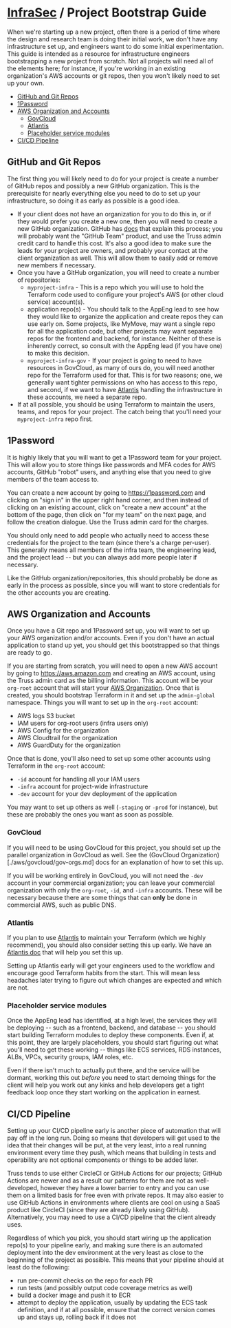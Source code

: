 # [InfraSec](README.md) / Project Bootstrap Guide

When we're starting up a new project, often there is a period of time
where the design and research team is doing their initial work, we don't
have any infrastructure set up, and engineers want to do some initial
experimentation. This guide is intended as a resource for infrastructure
engineers bootstrapping a new project from scratch. Not all projects will
need all of the elements here; for instance, if you're working in an
existing organization's AWS accounts or git repos, then you won't likely
need to set up your own.

<!-- toc -->

* [GitHub and Git Repos](#github-and-git-repos)
* [1Password](#1password)
* [AWS Organization and Accounts](#aws-organization-and-accounts)
  * [GovCloud](#govcloud)
  * [Atlantis](#atlantis)
  * [Placeholder service modules](#placeholder-service-modules)
* [CI/CD Pipeline](#cicd-pipeline)

<!-- Regenerate with "pre-commit run -a markdown-toc" -->

<!-- tocstop -->

## GitHub and Git Repos

The first thing you will likely need to do for your project is create
a number of GitHub repos and possibly a new GitHub organization. This
is the prerequisite for nearly everything else you need to do to set
up your infrastructure, so doing it as early as possible is a good idea.

* If your client does not have an organization for you to do this in,
  or if they would prefer you create a new one, then you will need to
  create a new GitHub organization. GitHub has
  [docs](https://docs.github.com/en/organizations/collaborating-with-groups-in-organizations/creating-a-new-organization-from-scratch)
  that explain this process; you will probably want the "GitHub Team"
  product, and use the Truss admin credit card to handle this cost. It's
  also a good idea to make sure the leads for your project are owners,
  and probably your contact at the client organization as well. This
  will allow them to easily add or remove new members if necessary.
* Once you have a GitHub organization, you will need to create a number
  of repositories:
  * `myproject-infra` - This is a repo which you will use to hold the
    Terraform code used to configure your project's AWS (or other cloud
    service) account(s).
  * application repo(s) - You should talk to the AppEng lead to see how
    they would like to organize the application and create repos they
    can use early on. Some projects, like MyMove, may want a single repo
    for all the application code, but other projects may want separate
    repos for the frontend and backend, for instance. Neither of these
    is inherently correct, so consult with the AppEng lead (if you have
    one) to make this decision.
  * `myproject-infra-gov` - If your project is going to need to have
    resources in GovCloud, as many of ours do, you will need another repo
    for the Terraform used for that. This is for two reasons; one, we
    generally want tighter permissions on who has access to this repo, and
    second, if we want to have [Atlantis](https://runatlantis.io) handling
    the infrastructure in these accounts, we need a separate repo.
* If at all possible, you should be using Terraform to maintain the users,
  teams, and repos for your project. The catch being that you'll need your
  `myproject-infra` repo first.

## 1Password

It is highly likely that you will want to get a 1Password team for your
project. This will allow you to store things like passwords and MFA codes
for AWS accounts, GitHub "robot" users, and anything else that you need
to give members of the team access to.

You can create a new account by going to <https://1password.com> and
clicking on "sign in" in the upper right hand corner, and then instead
of clicking on an existing account, click on "create a new account" at
the bottom of the page, then click on "for my team" on the next page,
and follow the creation dialogue. Use the Truss admin card for the
charges.

You should only need to add people who actually need to access these
credentials for the project to the team (since there's a charge per-user).
This generally means all members of the infra team, the engineering lead,
and the project lead -- but you can always add more people later if
necessary.

Like the GitHub organization/repositories, this should probably be done
as early in the process as possible, since you will want to store
credentials for the other accounts you are creating.

## AWS Organization and Accounts

Once you have a Git repo and 1Password set up, you will want to set up
your AWS organization and/or accounts. Even if you don't have an actual
application to stand up yet, you should get this bootstrapped so that
things are ready to go.

If you are starting from scratch, you will need to open a new AWS account
by going to <https://aws.amazon.com> and creating an AWS account, using
the Truss admin card as the billing information. This account will be your
`org-root` account that will start your
[AWS Organization](./aws/aws-organizations.md). Once that is created, you
should bootstrap Terraform in it and set up the `admin-global` namespace.
Things you will want to set up in the `org-root` account:

* AWS logs S3 bucket
* IAM users for org-root users (infra users only)
* AWS Config for the organization
* AWS Cloudtrail for the organization
* AWS GuardDuty for the organization

Once that is done, you'll also need to set up some other accounts using
Terraform in the `org-root` account:

* `-id` account for handling all your IAM users
* `-infra` account for project-wide infrastructure
* `-dev` account for your dev deployment of the application

You may want to set up others as well (`-staging` or `-prod` for instance),
but these are probably the ones you want as soon as possible.

### GovCloud

If you will need to be using GovCloud for this project, you should set
up the parallel organization in GovCloud as well. See the (GovCloud
Organization)[./aws/govcloud/gov-orgs.md] docs for an explanation of how
to set this up.

If you will be working entirely in GovCloud, you will not need the `-dev`
account in your commercial organization; you can leave your commercial
organization with only the `org-root`, `-id`, and `-infra` accounts. These
will be necessary because there are some things that can **only** be done
in commercial AWS, such as public DNS.

### Atlantis

If you plan to use [Atlantis](https://runatlantis.io) to maintain your
Terraform (which we highly recommend), you should also consider setting
this up early. We have an [Atlantis doc](./terraform/atlantis.md) that
will help you set this up.

Setting up Atlantis early will get your engineers used to the workflow
and encourage good Terraform habits from the start. This will mean less
headaches later trying to figure out which changes are expected and which
are not.

### Placeholder service modules

Once the AppEng lead has identified, at a high level, the services they
will be deploying -- such as a frontend, backend, and database -- you
should start building Terraform modules to deploy these components. Even
if, at this point, they are largely placeholders, you should start
figuring out what you'll need to get these working -- things like ECS
services, RDS instances, ALBs, VPCs, security groups, IAM roles, etc.

Even if there isn't much to actually put there, and the service will be
dormant, working this out *before* you need to start demoing things for
the client will help you work out any kinks and help developers get a
tight feedback loop once they start working on the application in earnest.

## CI/CD Pipeline

Setting up your CI/CD pipeline early is another piece of automation that
will pay off in the long run. Doing so means that developers will get used
to the idea that their changes will be put, at the very least, into a real
running environment every time they push, which means that building in
tests and operability are not optional components or things to be added
later.

Truss tends to use either CircleCI or GitHub Actions for our projects;
GitHub Actions are newer and as a result our patterns for them are not as
well-developed, however they have a lower barrier to entry and you can
use them on a limited basis for free even with private repos. It may also
easier to use GitHub Actions in environments where clients are cool on
using a SaaS product like CircleCI (since they are already likely using
GitHub). Alternatively, you may need to use a CI/CD pipeline that the
client already uses.

Regardless of which you pick, you should start wiring up the application
repo(s) to your pipeline early, and making sure there is an automated
deployment into the dev environment at the very least as close to the
beginning of the project as possible. This means that your pipeline
should at least do the following:

* run pre-commit checks on the repo for each PR
* run tests (and possibly output code coverage metrics as well)
* build a docker image and push it to ECR
* attempt to deploy the application, usually by updating the ECS task
  definition, and if at all possible, ensure that the correct version
  comes up and stays up, rolling back if it does not
